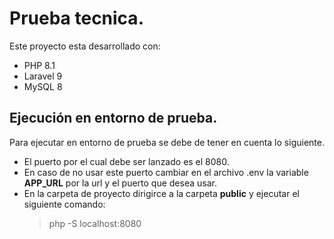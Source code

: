 # Prueba tecnica.
Este proyecto esta desarrollado con:
* PHP 8.1
* Laravel 9
* MySQL 8

## Ejecución en entorno de prueba.
Para ejecutar en entorno de prueba se debe de tener en cuenta lo siguiente.
* El puerto por el cual debe ser lanzado es el 8080.
* En caso de no usar este puerto cambiar en el archivo .env la variable **APP_URL** por la url y el puerto que desea usar.
* En la carpeta de proyecto dirigirce a la carpeta **public** y ejecutar el siguiente comando:
  > php -S localhost:8080
